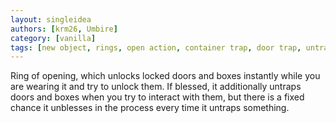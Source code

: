 ```yaml
---
layout: singleidea
authors: [krm26, Umbire]
category: [vanilla]
tags: [new object, rings, open action, container trap, door trap, untrapping]
---
```

Ring of opening, which unlocks locked doors and boxes instantly while you are
wearing it and try to unlock them. If blessed, it additionally untraps doors and
boxes when you try to interact with them, but there is a fixed chance it
unblesses in the process every time it untraps something.
